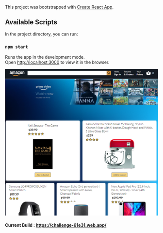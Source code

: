 This project was bootstrapped with [Create React App](https://github.com/facebook/create-react-app).

## Available Scripts

In the project directory, you can run:

### `npm start`

Runs the app in the development mode.<br />
Open [http://localhost:3000](http://localhost:3000) to view it in the browser.

![Amazon Clone View](https://github.com/Fyrrj/amazon-clone/blob/master/src/amazonView.PNG?raw=truehttps://github.com/Fyrrj/amazon-clone/blob/master/src/amazonView.PNG?raw=true)

#### Current Build : https://challenge-61e31.web.app/
